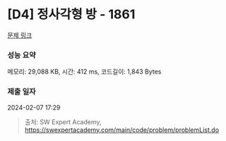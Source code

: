 # [D4] 정사각형 방 - 1861 

[문제 링크](https://swexpertacademy.com/main/code/problem/problemDetail.do?contestProbId=AV5LtJYKDzsDFAXc) 

### 성능 요약

메모리: 29,088 KB, 시간: 412 ms, 코드길이: 1,843 Bytes

### 제출 일자

2024-02-07 17:29



> 출처: SW Expert Academy, https://swexpertacademy.com/main/code/problem/problemList.do